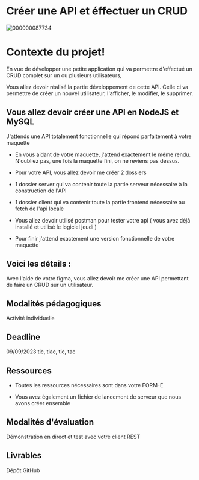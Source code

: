 # Créer une API et éffectuer un CRUD

![000000087734](https://github.com/2023-DWWM-1-Villeneuve-d-Ascq/Crud-maquette/assets/90885543/a6372530-ff7b-4d10-8e05-b6a79984c3a1)

# Contexte du projet!


En vue de développer une petite application qui va permettre d'effectué un CRUD complet sur un ou plusieurs utilisateurs, 

Vous allez devoir réalisé la partie développement de cette API. Celle ci va permettre de créer un nouvel utilisateur, l'afficher, le modifier, le supprimer.

## Vous allez devoir créer une API en NodeJS et MySQL 

J'attends une API totalement fonctionnelle qui répond parfaitement à votre maquette

- En vous aidant de votre maquette, j'attend exactement le même rendu. N'oubliez pas, une fois la maquette fini, on ne reviens pas dessus.

- Pour votre API, vous allez devoir me créer 2 dossiers

- 1 dossier server qui va contenir toute la partie serveur nécessaire à la construction de l'API

- 1 dossier client qui va contenir toute la partie frontend nécessaire au fetch de l'api locale

- Vous allez devoir utilisé postman pour tester votre api ( vous avez déjà installé et utilisé le logiciel jeudi )

- Pour finir j'attend exactement une version fonctionnelle de votre maquette

## Voici les détails :

Avec l'aide de votre figma, vous allez devoir me créer une API permettant de faire un CRUD sur un utilisateur.

## Modalités pédagogiques

Activité individuelle 

## Deadline

 09/09/2023 tic, tiac, tic, tac

## Ressources

- Toutes les ressources nécessaires sont dans votre FORM-E

- Vous avez également un fichier de lancement de serveur que nous avons créer ensemble

## Modalités d'évaluation

Démonstration en direct et test avec votre client REST 

## Livrables

Dépôt GitHub
